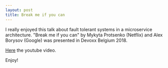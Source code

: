 ```yaml
---
layout: post
title: Break me if you can
---
```


I really enjoyed this talk about fault tolerant systems in a microservice architecture. "Break me if you can" by Mykyta Protsenko (Netflix) and Alex Borysov (Google) was presented in Devoxx Belgium 2018. 

[Here](https://www.youtube.com/watch?v=HSVvp7tnKp4) the youtube video.

Enjoy!
